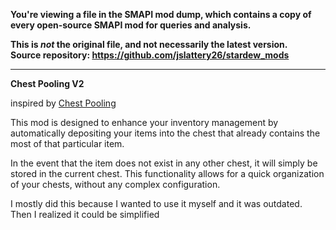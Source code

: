 **You're viewing a file in the SMAPI mod dump, which contains a copy of every open-source SMAPI mod
for queries and analysis.**

**This is _not_ the original file, and not necessarily the latest version.**  
**Source repository: https://github.com/jslattery26/stardew_mods**

----

**Chest Pooling V2**

inspired by [Chest Pooling](https://github.com/mralbobo/stardew-chest-pooling)

This mod is designed to enhance your inventory management by automatically depositing your items into the chest that already contains the most of that particular item.

In the event that the item does not exist in any other chest, it will simply be stored in the current chest. This functionality allows for a quick organization of your chests, without any complex configuration.


I mostly did this because I wanted to use it myself and it was outdated. Then I realized it could be simplified